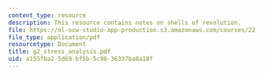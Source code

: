```yaml
---
content_type: resource
description: This resource contains notes on shells of revolution.
file: https://ol-ocw-studio-app-production.s3.amazonaws.com/courses/22-314j-structural-mechanics-in-nuclear-power-technology-fall-2006/a155fba25d69bf5b5c9836337ba8a18f_g2_stress_analysis.pdf
file_type: application/pdf
resourcetype: Document
title: g2_stress_analysis.pdf
uid: a155fba2-5d69-bf5b-5c98-36337ba8a18f
---
```

